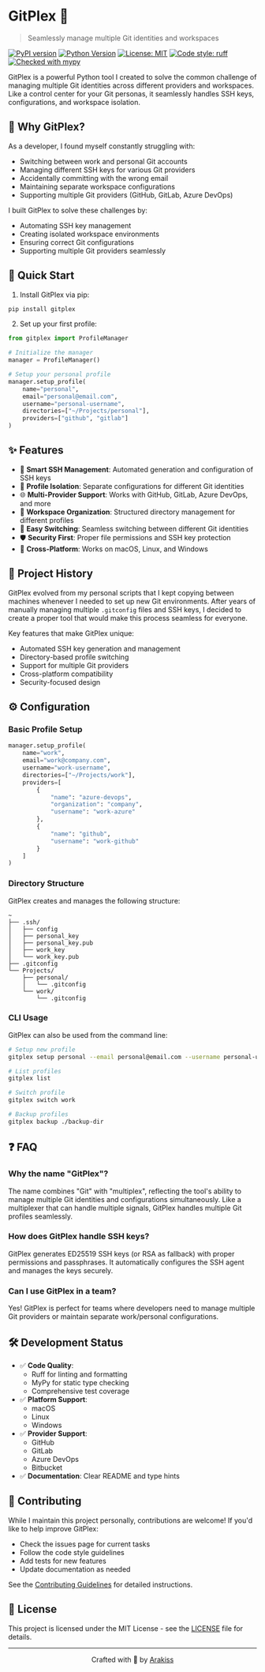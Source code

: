 # GitPlex 🔄

> Seamlessly manage multiple Git identities and workspaces

[![PyPI version](https://badge.fury.io/py/gitplex.svg)](https://badge.fury.io/py/gitplex)
[![Python Version](https://img.shields.io/pypi/pyversions/gitplex)](https://pypi.org/project/gitplex)
[![License: MIT](https://img.shields.io/badge/License-MIT-yellow.svg)](https://opensource.org/licenses/MIT)
[![Code style: ruff](https://img.shields.io/badge/code%20style-ruff-000000.svg)](https://github.com/astral-sh/ruff)
[![Checked with mypy](https://www.mypy-lang.org/static/mypy_badge.svg)](https://mypy-lang.org/)

GitPlex is a powerful Python tool I created to solve the common challenge of managing multiple Git identities across different providers and workspaces. Like a control center for your Git personas, it seamlessly handles SSH keys, configurations, and workspace isolation.

## 🎯 Why GitPlex?

As a developer, I found myself constantly struggling with:
- Switching between work and personal Git accounts
- Managing different SSH keys for various Git providers
- Accidentally committing with the wrong email
- Maintaining separate workspace configurations
- Supporting multiple Git providers (GitHub, GitLab, Azure DevOps)

I built GitPlex to solve these challenges by:
- Automating SSH key management
- Creating isolated workspace environments
- Ensuring correct Git configurations
- Supporting multiple Git providers seamlessly

## 🚀 Quick Start

1. Install GitPlex via pip:

```bash
pip install gitplex
```

2. Set up your first profile:

```python
from gitplex import ProfileManager

# Initialize the manager
manager = ProfileManager()

# Setup your personal profile
manager.setup_profile(
    name="personal",
    email="personal@email.com",
    username="personal-username",
    directories=["~/Projects/personal"],
    providers=["github", "gitlab"]
)
```

## ✨ Features

- 🔐 **Smart SSH Management**: Automated generation and configuration of SSH keys
- 🎯 **Profile Isolation**: Separate configurations for different Git identities
- 🌐 **Multi-Provider Support**: Works with GitHub, GitLab, Azure DevOps, and more
- 📂 **Workspace Organization**: Structured directory management for different profiles
- 🔄 **Easy Switching**: Seamless switching between different Git identities
- 🛡️ **Security First**: Proper file permissions and SSH key protection
- 🎨 **Cross-Platform**: Works on macOS, Linux, and Windows

## 📖 Project History

GitPlex evolved from my personal scripts that I kept copying between machines whenever I needed to set up new Git environments. After years of manually managing multiple `.gitconfig` files and SSH keys, I decided to create a proper tool that would make this process seamless for everyone.

Key features that make GitPlex unique:
- Automated SSH key generation and management
- Directory-based profile switching
- Support for multiple Git providers
- Cross-platform compatibility
- Security-focused design

## ⚙️ Configuration

### Basic Profile Setup

```python
manager.setup_profile(
    name="work",
    email="work@company.com",
    username="work-username",
    directories=["~/Projects/work"],
    providers=[
        {
            "name": "azure-devops",
            "organization": "company",
            "username": "work-azure"
        },
        {
            "name": "github",
            "username": "work-github"
        }
    ]
)
```

### Directory Structure

GitPlex creates and manages the following structure:

```
~
├── .ssh/
│   ├── config
│   ├── personal_key
│   ├── personal_key.pub
│   ├── work_key
│   └── work_key.pub
├── .gitconfig
└── Projects/
    ├── personal/
    │   └── .gitconfig
    └── work/
        └── .gitconfig
```

### CLI Usage

GitPlex can also be used from the command line:

```bash
# Setup new profile
gitplex setup personal --email personal@email.com --username personal-user

# List profiles
gitplex list

# Switch profile
gitplex switch work

# Backup profiles
gitplex backup ./backup-dir
```

## ❓ FAQ

### Why the name "GitPlex"?

The name combines "Git" with "multiplex", reflecting the tool's ability to manage multiple Git identities and configurations simultaneously. Like a multiplexer that can handle multiple signals, GitPlex handles multiple Git profiles seamlessly.

### How does GitPlex handle SSH keys?

GitPlex generates ED25519 SSH keys (or RSA as fallback) with proper permissions and passphrases. It automatically configures the SSH agent and manages the keys securely.

### Can I use GitPlex in a team?

Yes! GitPlex is perfect for teams where developers need to manage multiple Git providers or maintain separate work/personal configurations.

## 🛠️ Development Status

- ✅ **Code Quality**: 
  - Ruff for linting and formatting
  - MyPy for static type checking
  - Comprehensive test coverage
- ✅ **Platform Support**: 
  - macOS
  - Linux
  - Windows
- ✅ **Provider Support**:
  - GitHub
  - GitLab
  - Azure DevOps
  - Bitbucket
- ✅ **Documentation**: Clear README and type hints

## 🤝 Contributing

While I maintain this project personally, contributions are welcome! If you'd like to help improve GitPlex:
- Check the issues page for current tasks
- Follow the code style guidelines
- Add tests for new features
- Update documentation as needed

See the [Contributing Guidelines](CONTRIBUTING.md) for detailed instructions.

## 📜 License

This project is licensed under the MIT License - see the [LICENSE](LICENSE) file for details.

---

<p align="center">Crafted with 🔄 by <a href="https://github.com/arakiss">Arakiss</a></p>